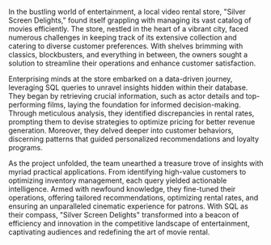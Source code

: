 In the bustling world of entertainment, a local video rental store, "Silver Screen Delights," found itself grappling with managing its vast catalog of movies efficiently. The store, nestled in the heart of a vibrant city, faced numerous challenges in keeping track of its extensive collection and catering to diverse customer preferences. With shelves brimming with classics, blockbusters, and everything in between, the owners sought a solution to streamline their operations and enhance customer satisfaction.

Enterprising minds at the store embarked on a data-driven journey, leveraging SQL queries to unravel insights hidden within their database. They began by retrieving crucial information, such as actor details and top-performing films, laying the foundation for informed decision-making. Through meticulous analysis, they identified discrepancies in rental rates, prompting them to devise strategies to optimize pricing for better revenue generation. Moreover, they delved deeper into customer behaviors, discerning patterns that guided personalized recommendations and loyalty programs.

As the project unfolded, the team unearthed a treasure trove of insights with myriad practical applications. From identifying high-value customers to optimizing inventory management, each query yielded actionable intelligence. Armed with newfound knowledge, they fine-tuned their operations, offering tailored recommendations, optimizing rental rates, and ensuring an unparalleled cinematic experience for patrons. With SQL as their compass, "Silver Screen Delights" transformed into a beacon of efficiency and innovation in the competitive landscape of entertainment, captivating audiences and redefining the art of movie rental.

